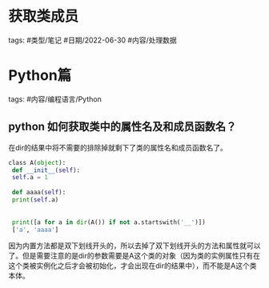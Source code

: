# 获取类成员


tags: #类型/笔记 #日期/2022-06-30 #内容/处理数据 


# Python篇
tags: #内容/编程语言/Python 


## python 如何获取类中的属性名及和成员函数名？



在dir的结果中将不需要的排除掉就剩下了类的属性名和成员函数名了。

```python
class A(object):  
 def __init__(self):  
 self.a = 1  
   
 def aaaa(self):  
 print(self.a)  
   
   
 print([a for a in dir(A()) if not a.startswith('__')])  
 ['a', 'aaaa']
```

因为内置方法都是双下划线开头的，所以去掉了双下划线开头的方法和属性就可以了。但是需要注意的是dir的参数需要是A这个类的对象（因为类的实例属性只有在这个类被实例化之后才会被初始化，才会出现在dir的结果中），而不能是A这个类本体。